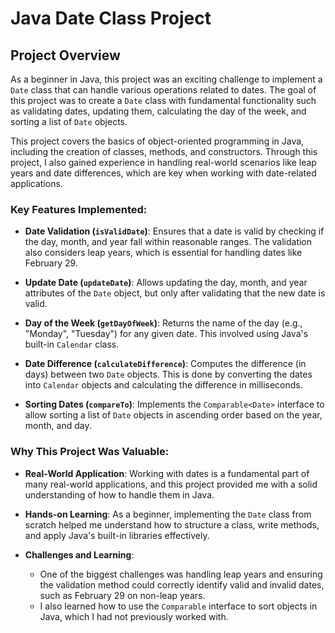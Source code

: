 # Java Date Class Project

## Project Overview
As a beginner in Java, this project was an exciting challenge to implement a `Date` class that can handle various operations related to dates. The goal of this project was to create a `Date` class with fundamental functionality such as validating dates, updating them, calculating the day of the week, and sorting a list of `Date` objects.

This project covers the basics of object-oriented programming in Java, including the creation of classes, methods, and constructors. Through this project, I also gained experience in handling real-world scenarios like leap years and date differences, which are key when working with date-related applications.

### Key Features Implemented:
- **Date Validation (`isValidDate`)**: Ensures that a date is valid by checking if the day, month, and year fall within reasonable ranges. The validation also considers leap years, which is essential for handling dates like February 29.
  
- **Update Date (`updateDate`)**: Allows updating the day, month, and year attributes of the `Date` object, but only after validating that the new date is valid.

- **Day of the Week (`getDayOfWeek`)**: Returns the name of the day (e.g., "Monday", "Tuesday") for any given date. This involved using Java's built-in `Calendar` class.

- **Date Difference (`calculateDifference`)**: Computes the difference (in days) between two `Date` objects. This is done by converting the dates into `Calendar` objects and calculating the difference in milliseconds.

- **Sorting Dates (`compareTo`)**: Implements the `Comparable<Date>` interface to allow sorting a list of `Date` objects in ascending order based on the year, month, and day.

### Why This Project Was Valuable:
- **Real-World Application**: Working with dates is a fundamental part of many real-world applications, and this project provided me with a solid understanding of how to handle them in Java.
  
- **Hands-on Learning**: As a beginner, implementing the `Date` class from scratch helped me understand how to structure a class, write methods, and apply Java's built-in libraries effectively.

- **Challenges and Learning**: 
    - One of the biggest challenges was handling leap years and ensuring the validation method could correctly identify valid and invalid dates, such as February 29 on non-leap years.
    - I also learned how to use the `Comparable` interface to sort objects in Java, which I had not previously worked with.

